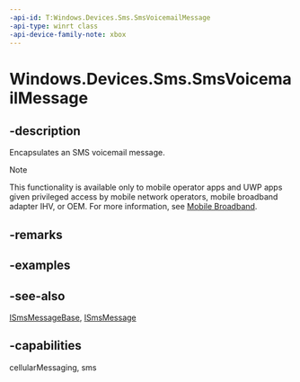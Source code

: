 ```yaml
---
-api-id: T:Windows.Devices.Sms.SmsVoicemailMessage
-api-type: winrt class
-api-device-family-note: xbox
---
```


<!-- Class syntax.
public class SmsVoicemailMessage : Windows.Devices.Sms.ISmsMessageBase, Windows.Devices.Sms.ISmsVoicemailMessage
-->

# Windows.Devices.Sms.SmsVoicemailMessage

## -description
Encapsulates an SMS voicemail message.

> [!NOTE]
> This functionality is available only to mobile operator apps and UWP apps given privileged access by mobile network operators, mobile broadband adapter IHV, or OEM. For more information, see [Mobile Broadband](/windows-hardware/drivers/mobilebroadband/index).

## -remarks

## -examples

## -see-also
[ISmsMessageBase](ismsmessagebase.md), [ISmsMessage](ismsmessage.md)

## -capabilities
cellularMessaging, sms
